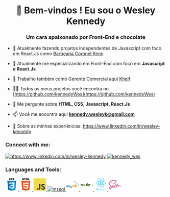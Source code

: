 <h1 align="center">👋 Bem-vindos ! Eu sou o Wesley Kennedy</h1>
<h3 align="center">Um cara apaixonado por Front-End e chocolate</h3>

- 🔭 Atualmente fazendo projetos independentes de Javascript com foco em React.Js como [Barbearia Coronel Kenn](https://kennedywes.github.io/CoronelKenn_BarberShop/)

- 🌱 Atualmente me especializando em Front-End com foco em **Javascript e React.Js**

- 👯 Trabalho também como Gerente Comercial aqui [Khelf](https://www.khelf.com.br/)

- 👨‍💻 Todos os meus projetos você encontra no [https://github.com/kennedyWes](https://github.com/kennedyWes)

- 💬 Me pergunte sobre **HTML, CSS, Javascript, React.Js**

- 📫 Você me encontra aqui **kennedy.wesleyk@gmail.com**

- 📄 Sobre as minhas experiências: https://www.linkedin.com/in/wesley-kennedy

<h3 align="left">Connect with me:</h3>
<p align="left">
<a href="https://www.linkedin.com/in/wesley-kennedy" target="blank"><img align="center" src="https://raw.githubusercontent.com/rahuldkjain/github-profile-readme-generator/master/src/images/icons/Social/linked-in-alt.svg" alt="https://www.linkedin.com/in/wesley-kennedy" height="30" width="40" /></a>
<a href="https://instagram.com/kennedy_wes" target="blank"><img align="center" src="https://raw.githubusercontent.com/rahuldkjain/github-profile-readme-generator/master/src/images/icons/Social/instagram.svg" alt="kennedy_wes" height="30" width="40" /></a>
</p>

<h3 align="left">Languages and Tools:</h3>
<p align="left"> <a href="https://www.w3schools.com/css/" target="_blank" rel="noreferrer"> <img src="https://raw.githubusercontent.com/devicons/devicon/master/icons/css3/css3-original-wordmark.svg" alt="css3" width="40" height="40"/> </a> <a href="https://www.w3.org/html/" target="_blank" rel="noreferrer"> <img src="https://raw.githubusercontent.com/devicons/devicon/master/icons/html5/html5-original-wordmark.svg" alt="html5" width="40" height="40"/> </a> <a href="https://developer.mozilla.org/en-US/docs/Web/JavaScript" target="_blank" rel="noreferrer"> <img src="https://raw.githubusercontent.com/devicons/devicon/master/icons/javascript/javascript-original.svg" alt="javascript" width="40" height="40"/> </a> <a href="https://www.microsoft.com/en-us/sql-server" target="_blank" rel="noreferrer"> <img src="https://www.svgrepo.com/show/303229/microsoft-sql-server-logo.svg" alt="mssql" width="40" height="40"/> </a> <a href="https://www.mysql.com/" target="_blank" rel="noreferrer"> <img src="https://raw.githubusercontent.com/devicons/devicon/master/icons/mysql/mysql-original-wordmark.svg" alt="mysql" width="40" height="40"/> </a> <a href="https://nodejs.org" target="_blank" rel="noreferrer"> <img src="https://raw.githubusercontent.com/devicons/devicon/master/icons/nodejs/nodejs-original-wordmark.svg" alt="nodejs" width="40" height="40"/> </a> <a href="https://reactjs.org/" target="_blank" rel="noreferrer"> <img src="https://raw.githubusercontent.com/devicons/devicon/master/icons/react/react-original-wordmark.svg" alt="react" width="40" height="40"/> </a> <a href="https://sass-lang.com" target="_blank" rel="noreferrer"> <img src="https://raw.githubusercontent.com/devicons/devicon/master/icons/sass/sass-original.svg" alt="sass" width="40" height="40"/> </a> </p>
